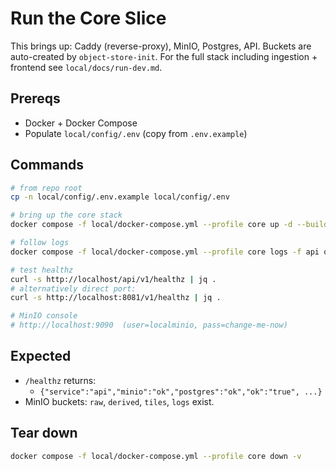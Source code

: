 # Run the Core Slice

This brings up: Caddy (reverse-proxy), MinIO, Postgres, API. Buckets are auto-created by `object-store-init`.
For the full stack including ingestion + frontend see `local/docs/run-dev.md`.

## Prereqs
- Docker + Docker Compose
- Populate `local/config/.env` (copy from `.env.example`)

## Commands

```bash
# from repo root
cp -n local/config/.env.example local/config/.env

# bring up the core stack
docker compose -f local/docker-compose.yml --profile core up -d --build

# follow logs
docker compose -f local/docker-compose.yml --profile core logs -f api object-store postgres reverse-proxy object-store-init

# test healthz
curl -s http://localhost/api/v1/healthz | jq .
# alternatively direct port:
curl -s http://localhost:8081/v1/healthz | jq .

# MinIO console
# http://localhost:9090  (user=localminio, pass=change-me-now)
```

## Expected
- `/healthz` returns:
  - `{"service":"api","minio":"ok","postgres":"ok","ok":"true", ...}`
- MinIO buckets: `raw`, `derived`, `tiles`, `logs` exist.

## Tear down
```bash
docker compose -f local/docker-compose.yml --profile core down -v
```

